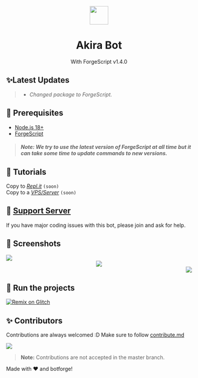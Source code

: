  
<div align="center">
<img src="https://cdn.lynnux.xyz/images/AkiraAvatar.png" width="50px">
<h1>Akira Bot</h1>
<p>With ForgeScript v1.4.0</p>
</div>

## ✨Latest Updates
> - *Changed package to ForgeScript.*

## 🚧 Prerequisites

- [Node.js 18+](https://nodejs.org/en/download/)
- [ForgeScript](https://www.npmjs.com/package/forgescript/)

> ##### **Note:** We try to use the latest version of ForgeScript at all time but it can take some time to update commands to new versions.

## 📝 Tutorials
Copy to [*Repl.it*](./) `(soon)` <br>
Copy to a [*VPS/Server*](./) `(soon)`

## 📝 [Support Server](https://discord.gg/6JayS72cnF)
If you have major coding issues with this bot, please join and ask for help.

## 📸 Screenshots
<div align="left">
  <img src="https://cdn.lynnux.xyz/images/image_2023-06-21_113232026.png">
</div>
<div align="center">
  <img src="https://cdn.lynnux.xyz/images/image_2023-06-21_113124654.png">
</div>
<div align="right">
  <img src="https://cdn.lynnux.xyz/images/image_2023-06-21_113018151.png">
</div>

## 💨 Run the projects
[![Remix on Glitch](https://cdn.glitch.com/2703baf2-b643-4da7-ab91-7ee2a2d00b5b%2Fremix-button.svg)](https://glitch.com/edit/#!/remix/akira-forgescript)

## ✨ Contributors
Contributions are always welcomed :D Make sure to follow [contribute.md](../contribute.md)

<a href="https://github.com/Dark-LYNN/AkiraBot/graphs/contributors">
  <img src="https://contributors-img.web.app/image?repo=LynnuxDev/Akira" />
</a>

> **Note:** Contributions are not accepted in the master branch.

Made with ❤️ and botforge!

